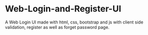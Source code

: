 # Web-Login-and-Register-UI
A Web Login UI made with html, css, bootstrap and js with client side validation, register as well as forget password page.
